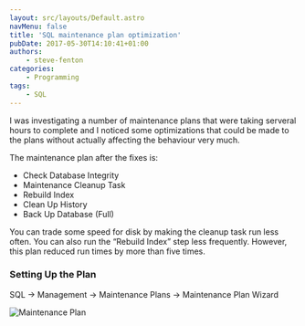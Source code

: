 ```yaml
---
layout: src/layouts/Default.astro
navMenu: false
title: 'SQL maintenance plan optimization'
pubDate: 2017-05-30T14:10:41+01:00
authors:
    - steve-fenton
categories:
    - Programming
tags:
    - SQL
---
```


I was investigating a number of maintenance plans that were taking serveral hours to complete and I noticed some optimizations that could be made to the plans without actually affecting the behaviour very much.

The maintenance plan after the fixes is:

- Check Database Integrity
- Maintenance Cleanup Task
- Rebuild Index
- Clean Up History
- Back Up Database (Full)

You can trade some speed for disk by making the cleanup task run less often. You can also run the “Rebuild Index” step less frequently. However, this plan reduced run times by more than five times.

### Setting Up the Plan

SQL -&gt; Management -&gt; Maintenance Plans -&gt; Maintenance Plan Wizard

![Maintenance Plan](/img/2017/05/maintenance-plan.png)
